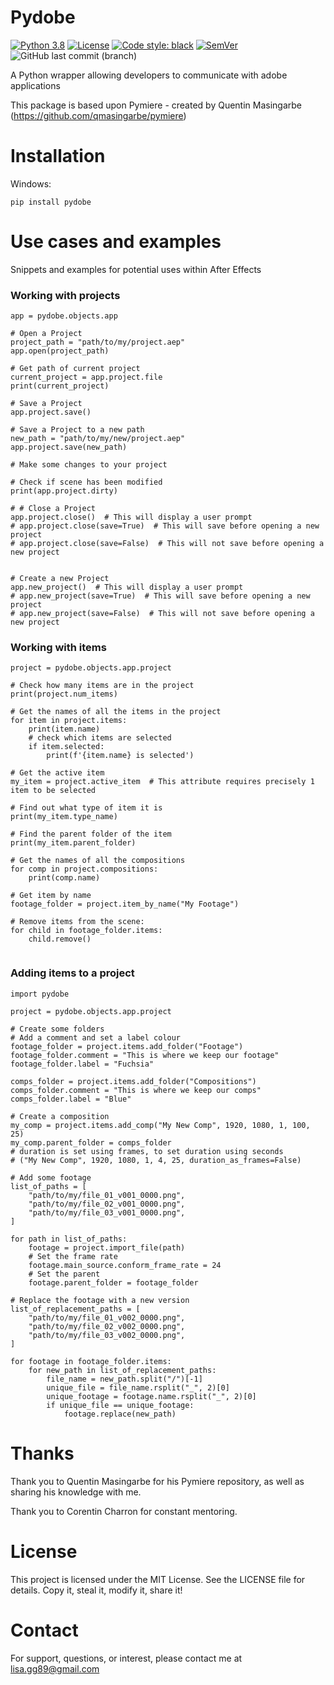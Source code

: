 # Pydobe

[![Python 3.8](https://img.shields.io/badge/python-3.8-blue.svg?style=flat-square)](https://www.python.org/)
[![License](http://img.shields.io/badge/license-MIT-green.svg?style=flat-square)](https://opensource.org/licenses/MIT)
[![Code style: black](https://img.shields.io/badge/code%20style-black-black.svg?style=flat-square)](https://github.com/psf/black)
[![SemVer](https://img.shields.io/badge/semver-2.0.0-blueviolet?style=flat-square)](https://semver.org/)
![GitHub last commit (branch)](https://img.shields.io/github/last-commit/LisaGG89/pydobe/main?style=flat-square)

A Python wrapper allowing developers to communicate with adobe applications

This package is based upon Pymiere - created by Quentin Masingarbe (https://github.com/qmasingarbe/pymiere)

# Installation

Windows: 

``
pip install pydobe
``

# Use cases and examples

Snippets and examples for potential uses within After Effects

### Working with projects

```
app = pydobe.objects.app

# Open a Project
project_path = "path/to/my/project.aep"
app.open(project_path)

# Get path of current project
current_project = app.project.file
print(current_project)

# Save a Project
app.project.save()

# Save a Project to a new path
new_path = "path/to/my/new/project.aep"
app.project.save(new_path)

# Make some changes to your project

# Check if scene has been modified
print(app.project.dirty)

# # Close a Project
app.project.close()  # This will display a user prompt
# app.project.close(save=True)  # This will save before opening a new project
# app.project.close(save=False)  # This will not save before opening a new project


# Create a new Project
app.new_project()  # This will display a user prompt
# app.new_project(save=True)  # This will save before opening a new project
# app.new_project(save=False)  # This will not save before opening a new project

```

### Working with items

```
project = pydobe.objects.app.project

# Check how many items are in the project
print(project.num_items)

# Get the names of all the items in the project
for item in project.items:
    print(item.name)
    # check which items are selected
    if item.selected:
        print(f'{item.name} is selected')

# Get the active item
my_item = project.active_item  # This attribute requires precisely 1 item to be selected

# Find out what type of item it is
print(my_item.type_name)

# Find the parent folder of the item
print(my_item.parent_folder)

# Get the names of all the compositions
for comp in project.compositions:
    print(comp.name)

# Get item by name
footage_folder = project.item_by_name("My Footage")

# Remove items from the scene:
for child in footage_folder.items:
    child.remove()
    
```

### Adding items to a project

```
import pydobe

project = pydobe.objects.app.project

# Create some folders
# Add a comment and set a label colour
footage_folder = project.items.add_folder("Footage")
footage_folder.comment = "This is where we keep our footage"
footage_folder.label = "Fuchsia"

comps_folder = project.items.add_folder("Compositions")
comps_folder.comment = "This is where we keep our comps"
comps_folder.label = "Blue"

# Create a composition
my_comp = project.items.add_comp("My New Comp", 1920, 1080, 1, 100, 25)
my_comp.parent_folder = comps_folder
# duration is set using frames, to set duration using seconds
# ("My New Comp", 1920, 1080, 1, 4, 25, duration_as_frames=False)

# Add some footage
list_of_paths = [
    "path/to/my/file_01_v001_0000.png",
    "path/to/my/file_02_v001_0000.png",
    "path/to/my/file_03_v001_0000.png",
]

for path in list_of_paths:
    footage = project.import_file(path)
    # Set the frame rate
    footage.main_source.conform_frame_rate = 24
    # Set the parent
    footage.parent_folder = footage_folder

# Replace the footage with a new version
list_of_replacement_paths = [
    "path/to/my/file_01_v002_0000.png",
    "path/to/my/file_02_v002_0000.png",
    "path/to/my/file_03_v002_0000.png",
]

for footage in footage_folder.items:
    for new_path in list_of_replacement_paths:
        file_name = new_path.split("/")[-1]
        unique_file = file_name.rsplit("_", 2)[0]
        unique_footage = footage.name.rsplit("_", 2)[0]
        if unique_file == unique_footage:
            footage.replace(new_path)

```
# Thanks

Thank you to Quentin Masingarbe for his Pymiere repository, as well as sharing his knowledge with me.

Thank you to Corentin Charron for constant mentoring.

# License

This project is licensed under the MIT License. See the LICENSE file for details. Copy it, steal it, modify it, share it!
# Contact

For support, questions, or interest, please contact me at lisa.gg89@gmail.com